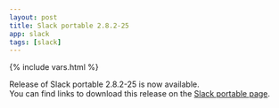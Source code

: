 ```yaml
---
layout: post
title: Slack portable 2.8.2-25
app: slack
tags: [slack]
---
```

{% include vars.html %}

Release of Slack portable 2.8.2-25 is now available.<br />
You can find links to download this release on the [Slack portable page](/app/slack-portable).